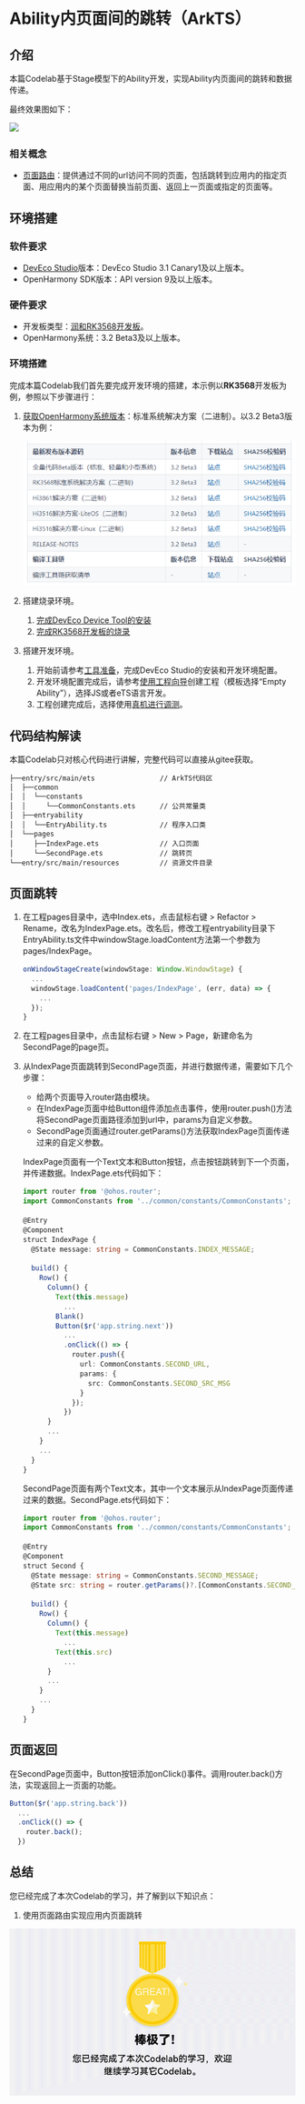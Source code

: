 # Ability内页面间的跳转（ArkTS）

## 介绍
本篇Codelab基于Stage模型下的Ability开发，实现Ability内页面间的跳转和数据传递。

最终效果图如下：

![](figures/pageRouter.gif)

### 相关概念

-   [页面路由](https://gitee.com/openharmony/docs/blob/master/zh-cn/application-dev/reference/apis/js-apis-router.md)：提供通过不同的url访问不同的页面，包括跳转到应用内的指定页面、用应用内的某个页面替换当前页面、返回上一页面或指定的页面等。

## 环境搭建

### 软件要求

-   [DevEco Studio](https://gitee.com/openharmony/docs/blob/master/zh-cn/application-dev/quick-start/start-overview.md#%E5%B7%A5%E5%85%B7%E5%87%86%E5%A4%87)版本：DevEco Studio 3.1 Canary1及以上版本。
-   OpenHarmony SDK版本：API version 9及以上版本。

### 硬件要求

-   开发板类型：[润和RK3568开发板](https://gitee.com/openharmony/docs/blob/master/zh-cn/device-dev/quick-start/quickstart-appendix-rk3568.md)。
-   OpenHarmony系统：3.2 Beta3及以上版本。

### 环境搭建

完成本篇Codelab我们首先要完成开发环境的搭建，本示例以**RK3568**开发板为例，参照以下步骤进行：

1.  [获取OpenHarmony系统版本](https://gitee.com/openharmony/docs/blob/master/zh-cn/device-dev/get-code/sourcecode-acquire.md#%E8%8E%B7%E5%8F%96%E6%96%B9%E5%BC%8F3%E4%BB%8E%E9%95%9C%E5%83%8F%E7%AB%99%E7%82%B9%E8%8E%B7%E5%8F%96)：标准系统解决方案（二进制）。以3.2 Beta3版本为例：

    ![](figures/systemVersion.png)

2.  搭建烧录环境。
    1.  [完成DevEco Device Tool的安装](https://gitee.com/openharmony/docs/blob/master/zh-cn/device-dev/quick-start/quickstart-ide-env-win.md)
    2.  [完成RK3568开发板的烧录](https://gitee.com/openharmony/docs/blob/master/zh-cn/device-dev/quick-start/quickstart-ide-3568-burn.md)

3.  搭建开发环境。
    1.  开始前请参考[工具准备](https://gitee.com/openharmony/docs/blob/master/zh-cn/application-dev/quick-start/start-overview.md#%E5%B7%A5%E5%85%B7%E5%87%86%E5%A4%87)，完成DevEco Studio的安装和开发环境配置。
    2.  开发环境配置完成后，请参考[使用工程向导](https://gitee.com/openharmony/docs/blob/master/zh-cn/application-dev/quick-start/start-with-ets-stage.md#创建ets工程)创建工程（模板选择“Empty Ability”），选择JS或者eTS语言开发。
    3.  工程创建完成后，选择使用[真机进行调测](https://gitee.com/openharmony/docs/blob/master/zh-cn/application-dev/quick-start/start-with-ets-stage.md#使用真机运行应用)。

## 代码结构解读

本篇Codelab只对核心代码进行讲解，完整代码可以直接从gitee获取。

```
├──entry/src/main/ets                // ArkTS代码区
│  ├──common
│  │  └──constants
│  │     └──CommonConstants.ets      // 公共常量类
│  ├──entryability
│  │  └──EntryAbility.ts             // 程序入口类
│  └──pages
│     ├──IndexPage.ets               // 入口页面
│     └──SecondPage.ets              // 跳转页
└──entry/src/main/resources          // 资源文件目录
```


## 页面跳转

1.  在工程pages目录中，选中Index.ets，点击鼠标右键 \> Refactor \> Rename，改名为IndexPage.ets。改名后，修改工程entryability目录下EntryAbility.ts文件中windowStage.loadContent方法第一个参数为pages/IndexPage。

    ```typescript
    onWindowStageCreate(windowStage: Window.WindowStage) {
      ...
      windowStage.loadContent('pages/IndexPage', (err, data) => {
        ...
      });
    }
    ```

2.  在工程pages目录中，点击鼠标右键 \> New \> Page，新建命名为SecondPage的page页。
3.  从IndexPage页面跳转到SecondPage页面，并进行数据传递，需要如下几个步骤：

    -   给两个页面导入router路由模块。
    -   在IndexPage页面中给Button组件添加点击事件，使用router.push\(\)方法将SecondPage页面路径添加到url中，params为自定义参数。
    -   SecondPage页面通过router.getParams\(\)方法获取IndexPage页面传递过来的自定义参数。

    IndexPage页面有一个Text文本和Button按钮，点击按钮跳转到下一个页面，并传递数据。IndexPage.ets代码如下：

    ```typescript
    import router from '@ohos.router';
    import CommonConstants from '../common/constants/CommonConstants';
    
    @Entry
    @Component
    struct IndexPage {
      @State message: string = CommonConstants.INDEX_MESSAGE;
    
      build() {
        Row() {
          Column() {
            Text(this.message)
              ...
            Blank()
            Button($r('app.string.next'))
              ...
              .onClick(() => {
                router.push({
                  url: CommonConstants.SECOND_URL,
                  params: {
                    src: CommonConstants.SECOND_SRC_MSG
                  }
                });
              })
          }
          ...
        }
        ...
      }
    }
    ```

    SecondPage页面有两个Text文本，其中一个文本展示从IndexPage页面传递过来的数据。SecondPage.ets代码如下：

    ```typescript
    import router from '@ohos.router';
    import CommonConstants from '../common/constants/CommonConstants';
    
    @Entry
    @Component
    struct Second {
      @State message: string = CommonConstants.SECOND_MESSAGE;
      @State src: string = router.getParams()?.[CommonConstants.SECOND_SRC_PARAM];
    
      build() {
        Row() {
          Column() {
            Text(this.message)
              ...
            Text(this.src)
              ...
          }
          ...
        }
        ...
      }
    }
    ```
## 页面返回

在SecondPage页面中，Button按钮添加onClick()事件。调用router.back()方法，实现返回上一页面的功能。

```typescript
Button($r('app.string.back'))
  ...
  .onClick(() => {
    router.back();
  })
```
## 总结

您已经完成了本次Codelab的学习，并了解到以下知识点：

1. 使用页面路由实现应用内页面跳转

![](figures/summarize.gif)